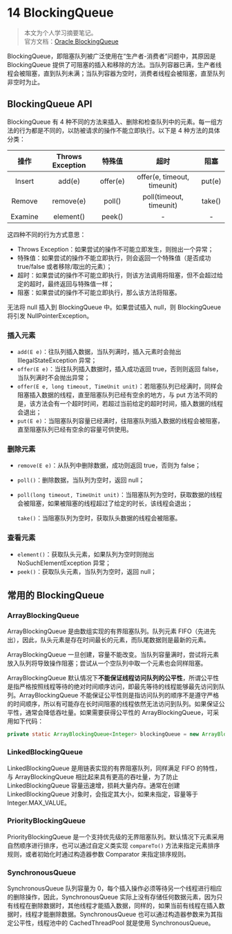 # 14 BlockingQueue

> 本文为个人学习摘要笔记。  
> 官方文档：[Oracle BlockingQueue](https://docs.oracle.com/javase/7/docs/api/java/util/concurrent/BlockingQueue.html)

BlockingQueue，即阻塞队列被广泛使用在“生产者-消费者”问题中，其原因是 BlockingQueue 提供了可阻塞的插入和移除的方法。当队列容器已满，生产者线程会被阻塞，直到队列未满；当队列容器为空时，消费者线程会被阻塞，直至队列非空时为止。

## BlockingQueue API

BlockingQueue 有 4 种不同的方法来插入、删除和检查队列中的元素。每一组方法的行为都是不同的，以防被请求的操作不能立即执行。以下是 4 种方法的具体分类：

| 操作 | Throws Exception | 特殊值 | 超时 | 阻塞 |
| :---: | :---: | :---: | :---: | :---: |
| Insert | add\(e\) | offer\(e\) | offer\(e, timeout, timeunit\) | put\(e\) |
| Remove | remove\(e\) | poll\(\) | poll\(timeout, timeunit\) | take\(\) |
| Examine | element\(\) | peek\(\) | - | - |

这四种不同的行为方式意思：

* Throws Exception：如果尝试的操作不可能立即发生，则抛出一个异常；
* 特殊值：如果尝试的操作不能立即执行，则会返回一个特殊值（是否成功 true/false 或者移除/取出的元素）；
* 超时：如果尝试的操作不可能立即执行，则该方法调用将阻塞，但不会超过给定的超时，最终返回与特殊值一样；
* 阻塞：如果尝试的操作不可能立即执行，那么该方法将阻塞。

无法将 null 插入到 BlockingQueue 中。如果尝试插入 null，则 BlockingQueue 将引发 NullPointerException。

### 插入元素

* `add(E e)`：往队列插入数据，当队列满时，插入元素时会抛出 IllegalStateException 异常；
* `offer(E e)`：当往队列插入数据时，插入成功返回 true，否则则返回 false，当队列满时不会抛出异常；
* `offer(E e, long timeout, TimeUnit unit)`：若阻塞队列已经满时，同样会阻塞插入数据的线程，直至阻塞队列已经有空余的地方，与 put 方法不同的是，该方法会有一个超时时间，若超过当前给定的超时时间，插入数据的线程会退出；
* `put(E e)`：当阻塞队列容量已经满时，往阻塞队列插入数据的线程会被阻塞，直至阻塞队列已经有空余的容量可供使用。

### 删除元素

* `remove(E e)`：从队列中删除数据，成功则返回 true，否则为 false；
* `poll()`：删除数据，当队列为空时，返回 null；
* `poll(long timeout, TimeUnit unit)`：当阻塞队列为空时，获取数据的线程会被阻塞，如果被阻塞的线程超过了给定的时长，该线程会退出；

  `take()`：当阻塞队列为空时，获取队头数据的线程会被阻塞。

### 查看元素

* `element()`：获取队头元素，如果队列为空时则抛出 NoSuchElementException 异常；
* `peek()`：获取队头元素，当队列为空时，返回 null；

## 常用的 BlockingQueue

### ArrayBlockingQueue

ArrayBlockingQueue 是由数组实现的有界阻塞队列。队列元素 FIFO（先进先出），因此，队头元素是存在时间最长的元素，而队尾数据则是最新的元素。

ArrayBlockingQueue 一旦创建，容量不能改变。当队列容量满时，尝试将元素放入队列将导致操作阻塞；尝试从一个空队列中取一个元素也会同样阻塞。

ArrayBlockingQueue 默认情况下**不能保证线程访问队列的公平性**，所谓公平性是指严格按照线程等待的绝对时间顺序访问，即最先等待的线程能够最先访问到队列。ArrayBlockingQueue 不能保证公平性则是指访问队列的顺序不是遵守严格的时间顺序，所以有可能存在长时间阻塞的线程依然无法访问到队列。如果保证公平性，通常会降低吞吐量。如果需要获得公平性的 ArrayBlockingQueue，可采用如下代码：

```java
private static ArrayBlockingQueue<Integer> blockingQueue = new ArrayBlockingQueue<Integer>(10, true);
```

### LinkedBlockingQueue

LinkedBlockingQueue 是用链表实现的有界阻塞队列，同样满足 FIFO 的特性，与 ArrayBlockingQueue 相比起来具有更高的吞吐量，为了防止 LinkedBlockingQueue 容量迅速增，损耗大量内存。通常在创建 LinkedBlockingQueue 对象时，会指定其大小，如果未指定，容量等于 Integer.MAX\_VALUE。

### PriorityBlockingQueue

PriorityBlockingQueue 是一个支持优先级的无界阻塞队列。默认情况下元素采用自然顺序进行排序，也可以通过自定义类实现 `compareTo()` 方法来指定元素排序规则，或者初始化时通过构造器参数 Comparator 来指定排序规则。

### SynchronousQueue

SynchronousQueue 队列容量为 0，每个插入操作必须等待另一个线程进行相应的删除操作，因此，SynchronousQueue 实际上没有存储任何数据元素，因为只有线程在删除数据时，其他线程才能插入数据，同样的，如果当前有线程在插入数据时，线程才能删除数据。SynchronousQueue 也可以通过构造器参数来为其指定公平性，线程池中的 CachedThreadPool 就是使用 SynchronousQueue。

